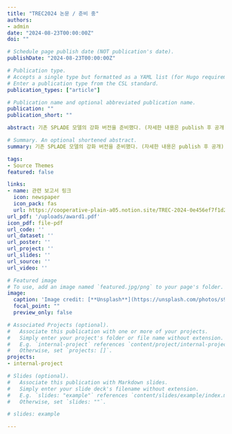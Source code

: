 ```yaml
---
title: "TREC2024 논문 / 준비 중"
authors:
- admin
date: "2024-08-23T00:00:00Z"
doi: ""

# Schedule page publish date (NOT publication's date).
publishDate: "2024-08-23T00:00:00Z"

# Publication type.
# Accepts a single type but formatted as a YAML list (for Hugo requirements).
# Enter a publication type from the CSL standard.
publication_types: ["article"]

# Publication name and optional abbreviated publication name.
publication: ""
publication_short: ""

abstract: 기존 SPLADE 모델의 강화 버전을 준비했다. (자세한 내용은 publish 후 공개)

# Summary. An optional shortened abstract.
summary: 기존 SPLADE 모델의 강화 버전을 준비했다. (자세한 내용은 publish 후 공개)

tags:
- Source Themes
featured: false

links:
- name: 관련 보고서 링크
  icon: newspaper
  icon_pack: fas
  url: https://cooperative-plain-a05.notion.site/TREC-2024-0e456ef7f1d242b99e3d68c8fe1c51c7
url_pdf: '/uploads/award1.pdf'
icon_pdf: file-pdf
url_code: ''
url_dataset: ''
url_poster: ''
url_project: ''
url_slides: ''
url_source: ''
url_video: ''

# Featured image
# To use, add an image named `featured.jpg/png` to your page's folder. 
image:
  caption: 'Image credit: [**Unsplash**](https://unsplash.com/photos/s9CC2SKySJM)'
  focal_point: ""
  preview_only: false

# Associated Projects (optional).
#   Associate this publication with one or more of your projects.
#   Simply enter your project's folder or file name without extension.
#   E.g. `internal-project` references `content/project/internal-project/index.md`.
#   Otherwise, set `projects: []`.
projects:
- internal-project

# Slides (optional).
#   Associate this publication with Markdown slides.
#   Simply enter your slide deck's filename without extension.
#   E.g. `slides: "example"` references `content/slides/example/index.md`.
#   Otherwise, set `slides: ""`.

# slides: example

---
```


<!-- {{% callout note %}}
Create your slides in Markdown - click the *Slides* button to check out the example.
{{% /callout %}}

Add the publication's **full text** or **supplementary notes** here. You can use rich formatting such as including [code, math, and images](https://docs.hugoblox.com/content/writing-markdown-latex/). -->
